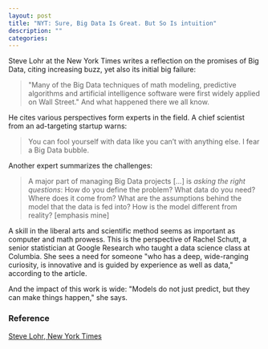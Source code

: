 ```yaml
---
layout: post
title: "NYT: Sure, Big Data Is Great. But So Is intuition"
description: ""
categories: 
---
```


Steve Lohr at the New York Times writes a reflection on the promises of Big Data, citing increasing buzz, yet also its initial big failure:

>"Many of the Big Data techniques of math modeling, predictive algorithms and artificial intelligence software were first widely applied on Wall Street." And what happened there we all know.

He cites various perspectives form experts in the field. A chief scientist from an ad-targeting startup warns:

>You can fool yourself with data like you can’t with anything else. I fear a Big Data bubble.

Another expert summarizes the challenges:

>A major part of managing Big Data projects [...] is *asking the right questions*: How do you define the problem? What data do you need? Where does it come from? What are the assumptions behind the model that the data is fed into? How is the model different from reality? [emphasis mine]

A skill in the liberal arts and scientific method seems as important as computer and math prowess. This is the perspective of Rachel Schutt, a senior statistician at Google Research who taught a data science class at Columbia. She sees a need for someone "who has a deep, wide-ranging curiosity, is innovative and is guided by experience as well as data," according to the article.

And the impact of this work is wide: "Models do not just predict, but they can make things happen," she says.

### Reference

[Steve Lohr, New York Times](http://www.nytimes.com/2012/12/30/technology/big-data-is-great-but-dont-forget-intuition.html?_r=0)
